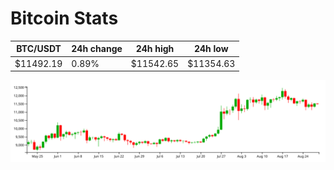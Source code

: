 # Bitcoin Stats

BTC/USDT|24h change|24h high|24h low|
|---|---|---|---|
|$11492.19|0.89%|$11542.65|$11354.63|

<img src="./chart.svg">
